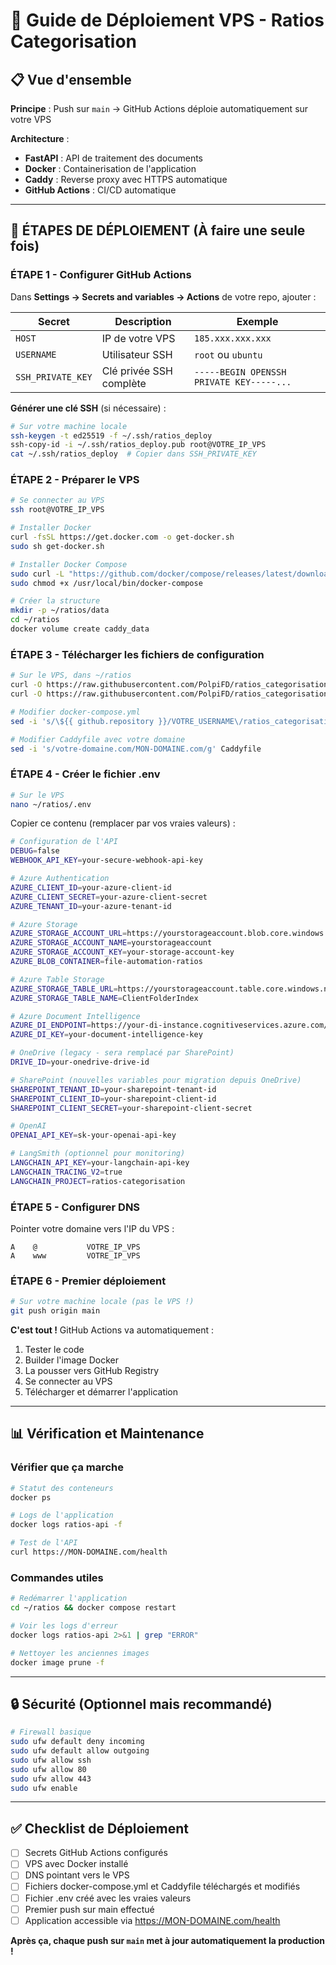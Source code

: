 # 🚀 Guide de Déploiement VPS - Ratios Categorisation

## 📋 Vue d'ensemble

**Principe** : Push sur `main` → GitHub Actions déploie automatiquement sur votre VPS

**Architecture** :
- **FastAPI** : API de traitement des documents
- **Docker** : Containerisation de l'application
- **Caddy** : Reverse proxy avec HTTPS automatique
- **GitHub Actions** : CI/CD automatique

---

## 🔧 ÉTAPES DE DÉPLOIEMENT (À faire une seule fois)

### **ÉTAPE 1** - Configurer GitHub Actions

Dans **Settings → Secrets and variables → Actions** de votre repo, ajouter :

| Secret | Description | Exemple |
|--------|-------------|---------|
| `HOST` | IP de votre VPS | `185.xxx.xxx.xxx` |
| `USERNAME` | Utilisateur SSH | `root` ou `ubuntu` |
| `SSH_PRIVATE_KEY` | Clé privée SSH complète | `-----BEGIN OPENSSH PRIVATE KEY-----...` |

**Générer une clé SSH** (si nécessaire) :
```bash
# Sur votre machine locale
ssh-keygen -t ed25519 -f ~/.ssh/ratios_deploy
ssh-copy-id -i ~/.ssh/ratios_deploy.pub root@VOTRE_IP_VPS
cat ~/.ssh/ratios_deploy  # Copier dans SSH_PRIVATE_KEY
```

### **ÉTAPE 2** - Préparer le VPS

```bash
# Se connecter au VPS
ssh root@VOTRE_IP_VPS

# Installer Docker
curl -fsSL https://get.docker.com -o get-docker.sh
sudo sh get-docker.sh

# Installer Docker Compose
sudo curl -L "https://github.com/docker/compose/releases/latest/download/docker-compose-$(uname -s)-$(uname -m)" -o /usr/local/bin/docker-compose
sudo chmod +x /usr/local/bin/docker-compose

# Créer la structure
mkdir -p ~/ratios/data
cd ~/ratios
docker volume create caddy_data
```

### **ÉTAPE 3** - Télécharger les fichiers de configuration

```bash
# Sur le VPS, dans ~/ratios
curl -O https://raw.githubusercontent.com/PolpiFD/ratios_categorisation/main/docker-compose.yml
curl -O https://raw.githubusercontent.com/PolpiFD/ratios_categorisation/main/Caddyfile

# Modifier docker-compose.yml
sed -i 's/\${{ github.repository }}/VOTRE_USERNAME\/ratios_categorisation/g' docker-compose.yml

# Modifier Caddyfile avec votre domaine
sed -i 's/votre-domaine.com/MON-DOMAINE.com/g' Caddyfile
```

### **ÉTAPE 4** - Créer le fichier .env

```bash
# Sur le VPS
nano ~/ratios/.env
```

Copier ce contenu (remplacer par vos vraies valeurs) :

```bash
# Configuration de l'API
DEBUG=false
WEBHOOK_API_KEY=your-secure-webhook-api-key

# Azure Authentication
AZURE_CLIENT_ID=your-azure-client-id
AZURE_CLIENT_SECRET=your-azure-client-secret
AZURE_TENANT_ID=your-azure-tenant-id

# Azure Storage
AZURE_STORAGE_ACCOUNT_URL=https://yourstorageaccount.blob.core.windows.net
AZURE_STORAGE_ACCOUNT_NAME=yourstorageaccount
AZURE_STORAGE_ACCOUNT_KEY=your-storage-account-key
AZURE_BLOB_CONTAINER=file-automation-ratios

# Azure Table Storage
AZURE_STORAGE_TABLE_URL=https://yourstorageaccount.table.core.windows.net
AZURE_STORAGE_TABLE_NAME=ClientFolderIndex

# Azure Document Intelligence
AZURE_DI_ENDPOINT=https://your-di-instance.cognitiveservices.azure.com/
AZURE_DI_KEY=your-document-intelligence-key

# OneDrive (legacy - sera remplacé par SharePoint)
DRIVE_ID=your-onedrive-drive-id

# SharePoint (nouvelles variables pour migration depuis OneDrive)
SHAREPOINT_TENANT_ID=your-sharepoint-tenant-id
SHAREPOINT_CLIENT_ID=your-sharepoint-client-id
SHAREPOINT_CLIENT_SECRET=your-sharepoint-client-secret

# OpenAI
OPENAI_API_KEY=sk-your-openai-api-key

# LangSmith (optionnel pour monitoring)
LANGCHAIN_API_KEY=your-langchain-api-key
LANGCHAIN_TRACING_V2=true
LANGCHAIN_PROJECT=ratios-categorisation
```

### **ÉTAPE 5** - Configurer DNS

Pointer votre domaine vers l'IP du VPS :
```
A    @           VOTRE_IP_VPS
A    www         VOTRE_IP_VPS
```

### **ÉTAPE 6** - Premier déploiement

```bash
# Sur votre machine locale (pas le VPS !)
git push origin main
```

**C'est tout !** GitHub Actions va automatiquement :
1. Tester le code
2. Builder l'image Docker
3. La pousser vers GitHub Registry
4. Se connecter au VPS
5. Télécharger et démarrer l'application

---

## 📊 Vérification et Maintenance

### Vérifier que ça marche
```bash
# Statut des conteneurs
docker ps

# Logs de l'application
docker logs ratios-api -f

# Test de l'API
curl https://MON-DOMAINE.com/health
```

### Commandes utiles
```bash
# Redémarrer l'application
cd ~/ratios && docker compose restart

# Voir les logs d'erreur
docker logs ratios-api 2>&1 | grep "ERROR"

# Nettoyer les anciennes images
docker image prune -f
```

---

## 🔒 Sécurité (Optionnel mais recommandé)

```bash
# Firewall basique
sudo ufw default deny incoming
sudo ufw default allow outgoing
sudo ufw allow ssh
sudo ufw allow 80
sudo ufw allow 443
sudo ufw enable
```

---

## ✅ Checklist de Déploiement

- [ ] Secrets GitHub Actions configurés
- [ ] VPS avec Docker installé
- [ ] DNS pointant vers le VPS
- [ ] Fichiers docker-compose.yml et Caddyfile téléchargés et modifiés
- [ ] Fichier .env créé avec les vraies valeurs
- [ ] Premier push sur main effectué
- [ ] Application accessible via https://MON-DOMAINE.com/health

**Après ça, chaque push sur `main` met à jour automatiquement la production !**